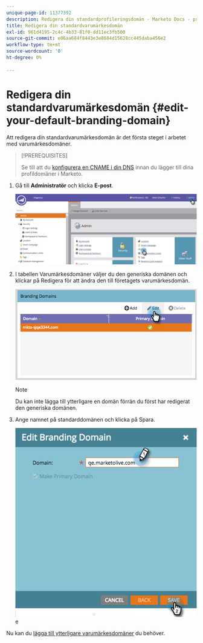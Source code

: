 ```yaml
---
unique-page-id: 11377392
description: Redigera din standardprofileringsdomän - Marketo Docs - produktdokumentation
title: Redigera din standardvarumärkesdomän
exl-id: 961d4195-2c4c-4b33-81f0-dd11ec3fb500
source-git-commit: e06aa684f8443e3e8684d15628cc445daba456e2
workflow-type: tm+mt
source-wordcount: '0'
ht-degree: 0%

---
```


# Redigera din standardvarumärkesdomän {#edit-your-default-branding-domain}

Att redigera din standardvarumärkesdomän är det första steget i arbetet med varumärkesdomäner.

>[!PREREQUISITES]
>
>Se till att du [konfigurera en CNAME i din DNS](/help/marketo/getting-started/setup/configure-protocols-for-marketo.md) innan du lägger till dina profildomäner i Marketo.

1. Gå till **Administratör** och klicka **E-post**.

   ![](assets/image2016-6-29-16-3a42-3a20.png)

1. I tabellen Varumärkesdomäner väljer du den generiska domänen och klickar på Redigera för att ändra den till företagets varumärkesdomän.

   ![](assets/edit-branding-domain.png)

   >[!NOTE]
   >
   >Du kan inte lägga till ytterligare en domän förrän du först har redigerat den generiska domänen.

1. Ange namnet på standarddomänen och klicka på Spara.

   ![](assets/edit-branding-domain-hands.png)e

Nu kan du [lägga till ytterligare varumärkesdomäner](/help/marketo/product-docs/administration/email-setup/add-multiple-branding-domains/add-an-additional-branding-domain.md) du behöver.

